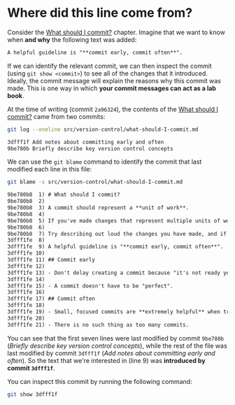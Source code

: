 # Where did this line come from?

Consider the [What should I commit?](../version-control/what-should-I-commit.md) chapter.
Imagine that we want to know when **and why** the following text was added:

```md
A helpful guideline is "**commit early, commit often**".
```

If we can identify the relevant commit, we can then inspect the commit (using `git show <commit>`) to see all of the changes that it introduced.
Ideally, the commit message will explain the reasons why this commit was made.
This is one way in which **your commit messages can act as a lab book**.

At the time of writing (commit `2a96324`), the contents of the [What should I commit?](../version-control/what-should-I-commit.md) came from two commits:

```sh
git log --oneline src/version-control/what-should-I-commit.md
```

```txt
3dfff1f Add notes about committing early and often
9be780b Briefly describe key version control concepts
```

We can use the `git blame` command to identify the commit that last modified each line in this file:

```sh
git blame -s src/version-control/what-should-I-commit.md
```

```txt
9be780b8  1) # What should I commit?
9be780b8  2)
9be780b8  3) A commit should represent a **unit of work**.
9be780b8  4)
9be780b8  5) If you've made changes that represent multiple units of work (e.g., changing how input data are processed, and adding a new model parameter) these should be saved as separate commits.
9be780b8  6)
9be780b8  7) Try describing out loud the changes you have made, and if you find yourself saying something like "I did X and Y and Z", then the changes should probably divided into multiple commits.
3dfff1fe  8)
3dfff1fe  9) A helpful guideline is "**commit early, commit often**".
3dfff1fe 10)
3dfff1fe 11) ## Commit early
3dfff1fe 12)
3dfff1fe 13) - Don't delay creating a commit because "it's not ready yet".
3dfff1fe 14)
3dfff1fe 15) - A commit doesn't have to be "perfect".
3dfff1fe 16)
3dfff1fe 17) ## Commit often
3dfff1fe 18)
3dfff1fe 19) - Small, focused commits are **extremely helpful** when trying to identify the cause of an unintended change in your code's behaviour or output.
3dfff1fe 20)
3dfff1fe 21) - There is no such thing as too many commits.
```

You can see that the first seven lines were last modified by commit `9be780b` (*Briefly describe key version control concepts*), while the rest of the file was last modified by commit `3dfff1f` (*Add notes about committing early and often*).
So the text that we're interested in (line 9) was **introduced by commit `3dfff1f`**.

You can inspect this commit by running the following command:

```sh
git show 3dfff1f
```
